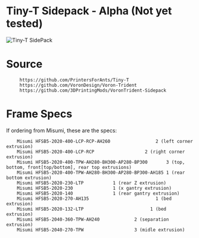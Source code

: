 # Tiny-T Sidepack - Alpha (Not yet tested)
                  
 ![Tiny-T SidePack](https://github.com/LANCER245/Tiny-T-Sidepack/blob/main/images/Tiny-t-Sidepack.jpg)

# Source
         https://github.com/PrintersForAnts/Tiny-T
         https://github.com/VoronDesign/Voron-Trident
         https://github.com/3DPrintingMods/VoronTrident-Sidepack

# Frame Specs
If ordering from Misumi, these are the specs:

        Misumi HFSB5-2020-400-LCP-RCP-AH260		         	2 (left corner extrusion)
        Misumi HFSB5-2020-400-LCP-RCP		         	2 (right corner extrusion)
        Misumi HFSB5-2020-400-TPW-AH280-BH300-AP280-BP300		3 (top, bottom, front[top/bottom], rear top extrusions)
        Misumi HFSB5-2020-400-TPW-AH280-BH300-AP280-BP300-AH185	1 (rear bottom extrusion)
        Misumi HFSB5-2020-230-LTP			1 (rear Z extrusion)
        Misumi HFSB5-2020-230			    1 (x gantry extrusion)
        Misumi HFSB5-2020-140			    1 (rear gantry extrusion)
        Misumi HFSB5-2020-270-AH135			        		1 (bed extrusion)
        Misumi HFSB5-2020-132-LTP			      	      1 (bed extrusion)
        Misumi HFSB5-2040-360-TPW-AH240             2 (separation extrusion)
        Misumi HFSB5-2040-270-TPW                   3 (midle extrusion)

